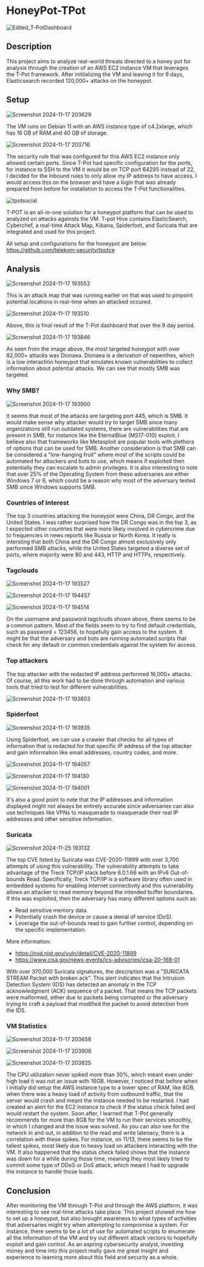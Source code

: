 # HoneyPot-TPot

![Edited_T-PotDashboard](https://github.com/user-attachments/assets/dbba343a-cc21-4f35-83c9-f48e33704a83)

## Description 

This project aims to analyze real-world threats directed to a honey pot for analysis through the creation of an AWS EC2 instance VM that leverages the T-Pot framework. After initilalizing the VM and leaving it for 9 days, Elasticsearch recorded 120,000+ attacks on the honeypot.

## Setup

![Screenshot 2024-11-17 203629](https://github.com/user-attachments/assets/8b61764f-c91e-4fac-ab55-937165cc6ec4)

The VM runs on Debian 11 with an AWS instance type of c4.2xlarge, which has 16 GB of RAM and 40 GB of storage.

![Screenshot 2024-11-17 203716](https://github.com/user-attachments/assets/09c4365f-9d3b-47f4-b4ff-a4085754b608)

The security rule that was configured for this AWS EC2 instance only allowed certain ports. Since T-Pot had specific configuration for the ports, for instance to SSH to the VM it would be on TCP port 64295 instead of 22, I decided for the inbound rules to only allow my IP address to have access. I would access this on the browser and have a login that was already prepared from before for installation to access the T-Pot functionalities.

![tpotsocial](https://github.com/user-attachments/assets/b12c7a4e-5fd5-44c0-9d95-a9d922bda1bf)

T-POT is an all-in-one solution for a honeypot platform that can be used to analyzed on attacks againsts the VM. T-pot Hive contains ElasticSearch, Cyberchef, a real-time Attack Map, Kibana, Spiderfoot, and Suricata that are integrated and used for this project.

All setup and configurations for the honeypot are below:
https://github.com/telekom-security/tpotce

## Analysis

![Screenshot 2024-11-17 193553](https://github.com/user-attachments/assets/23cbb1bd-2fa3-4b61-837d-fd25c12e37b2)

This is an attack map that was running earlier on that was used to pinpoint potential locations in real-time when an attacked occured.

![Screenshot 2024-11-17 193510](https://github.com/user-attachments/assets/9d6528f1-222a-4499-ac62-be00ddc3077a)

Above, this is final result of the T-Pot dashboard that over the 9 day period.

![Screenshot 2024-11-17 193846](https://github.com/user-attachments/assets/f80f0254-c5df-43f1-b4ba-1ca805da2b92)

As seen from the image above, the most targeted honeypot with over 82,000+ attacks was Dionaea. Dionaea is a derivation of nepenthes, which is a low interaction honeypot that emulates known vulnerabilities to collect information about potential attacks. We can see that mostly SMB was targeted.

### Why SMB?

![Screenshot 2024-11-17 193900](https://github.com/user-attachments/assets/29fb85bc-4355-4c38-9292-f6807980bc55)

It seems that most of the attacks are targeting port 445, which is SMB. It would make sense why attacker would try to target SMB since many organizations still run outdated systems, there are vulnerabilities that are present in SMB, for instance like the EternalBlue (MS17-010) exploit. I believe also that frameworks like Metasploit are popular tools with plethora of options that can be used for SMB. Another consideration is that SMB can be considered a "low-hanging fruit" where most of the scripts could be automated for attackers and bots to use, which means if exploited then potentially they can escalate to admin privileges. It is also interesting to note that over 25% of the Operating System from these adversaries are either Windows 7 or 8, which could be a reason why most of the adversary tested SMB since Windows supports SMB.

### Countries of Interest

The top 3 countries attacking the honeypot were China, DR Congo, and the United States. I was rather surprised how the DR Congo was in the top 3, as I expected other countries that were more likely involved in cybercrime due to frequencies in news reports like Russia or North Korea. It really is intersting that both China and the DR Congo almost exclusively only performed SMB attacks, while the United States targeted a diverse set of ports, where majority were 80 and 443, HTTP and HTTPs, respectively.

### Tagclouds

![Screenshot 2024-11-17 193527](https://github.com/user-attachments/assets/60b4e877-3056-4311-8fc4-509ce28b80ec)

![Screenshot 2024-11-17 194457](https://github.com/user-attachments/assets/93390789-eba7-4ef0-a5e3-4cad393822d1)

![Screenshot 2024-11-17 194514](https://github.com/user-attachments/assets/37cf4283-b159-42b1-8048-e8151573f81e)

On the username and password tagclouds shown above, there seems to be a common pattern. Most of the fields seem to try to find default credentials, such as password = 123456, to hopefully gain access to the system. It might be that the adversary and bots are running automated scripts that check for any default or common credentials against the system for access.

### Top attackers

The top attacker with the redacted IP address performed 16,000+ attacks. Of course, all this work had to be done through automation and various tools that tried to test for different vulnerabilities.

![Screenshot 2024-11-17 193803](https://github.com/user-attachments/assets/0b0d078b-b755-404d-bb9e-10edb14e4825)

### Spiderfoot

![Screenshot 2024-11-17 193935](https://github.com/user-attachments/assets/450ff6be-3b60-41b7-b723-c2f59181c374)

Using Spiderfoot, we can use a crawler that checks for all types of information that is redacted for that specific IP address of the top attacker and gain information like email addresses, country codes, and more.

![Screenshot 2024-11-17 194057](https://github.com/user-attachments/assets/26a193a9-0542-4284-a7ef-da7365945cfc)

![Screenshot 2024-11-17 194130](https://github.com/user-attachments/assets/ddcc7e14-1f98-44a5-ab3a-7d9625ff2570)

![Screenshot 2024-11-17 194001](https://github.com/user-attachments/assets/f5b90484-c2f4-4b6c-9909-cf0df183004f)

It's also a good point to note that the IP addresses and information displayed might not always be entirely accurate since adversaries can also use techniques like VPNs to masquerade to masquerade their real IP addresses and other sensitive information.

### Suricata

![Screenshot 2024-11-25 193132](https://github.com/user-attachments/assets/ec8a8eea-2cab-4d90-b3bd-b1a346d776f9)

The top CVE listed by Suricata was CVE-2020-11899 with over 3,700 attempts of using this vulnerability. The vulnerability attempts to take advantage of the Treck TCP/IP stack before 6.0.1.66 with an IPv6 Out-of-bounds Read. Specifically, Treck TCP/IP is a software library often used in embedded systems for enabling internet connectivity and this vulnerability allows an attacker to read memory beyond the intended buffer boundaries. If this was exploited, then the adversary has many different options such as:
* Read sensitive memory data.
* Potentially crash the device or cause a denial of service (DoS).
* Leverage the out-of-bounds read to gain further control, depending on the specific implementation.

More information: 
* https://nvd.nist.gov/vuln/detail/CVE-2020-11899 
* https://www.cisa.gov/news-events/ics-advisories/icsa-20-168-01

With over 370,000 Suricata signatures, the description was a "SURICATA STREAM Packet with broken ack". This alert indicates that the Intrusion Detection System (IDS) has detected an anomaly in the TCP acknowledgment (ACK) sequence of a packet. That means the TCP packets were malformed, either due to packets being corrupted or the adversary trying to craft a payload that modified the packet to avoid detection from the IDS. 

### VM Statistics

![Screenshot 2024-11-17 203658](https://github.com/user-attachments/assets/e2e54427-46df-416b-9318-b58c56de37d7)

![Screenshot 2024-11-17 203906](https://github.com/user-attachments/assets/5a9efc2d-5fa7-48f9-b56b-dc41d24699ea)

![Screenshot 2024-11-17 203825](https://github.com/user-attachments/assets/f5cc9b3d-5bde-4649-8607-60abf58d71d4)

The CPU utilization never spiked more than 30%, which meant even under high load it was not an issue with 16GB. However, I noticed that before when I initially did setup the AWS instance type to a lower spec of RAM, like 8GB, when there was a heavy load of activity from outbound traffic, that the server would crash and meant the instance needed to be restarted. I had created an alert for the EC2 instance to check if the status check failed and would restart the system. Soon after, I learned that T-Pot generally recommends for more than 8GB for the VM to run their services smoothly, in which I changed and the issue was solved. As you can also see for the network in and out, in addition to the read and write latenacy, there is a correlation with these spikes. For instance, on 11/13, there seems to be the tallest spikes, most likely due to heavy load on attackers interacting with the VM. It also happened that the status check failed shows that the instance was down for a while during those time, meaning they most likely tried to commit some type of DDoS or DoS attack, which meant I had to upgrade the instance to handle those loads.

## Conclusion

After monitoring the VM through T-Pot and through the AWS platform, it was interesting to see real-time attacks take place. This project showed me how to set up a honeypot, but also brought awareness to what types of activities that adversaries might try when attempting to compromise a system. For instance, there seems to be a lot of use for automated scripts to enumerate all the information of the VM and try out different attack vectors to hopefully exploit and gain control. As an aspring cybersecurity analyst, investing money and time into this project really gave me great insight and experience to learning more about this field and security as a whole. 
